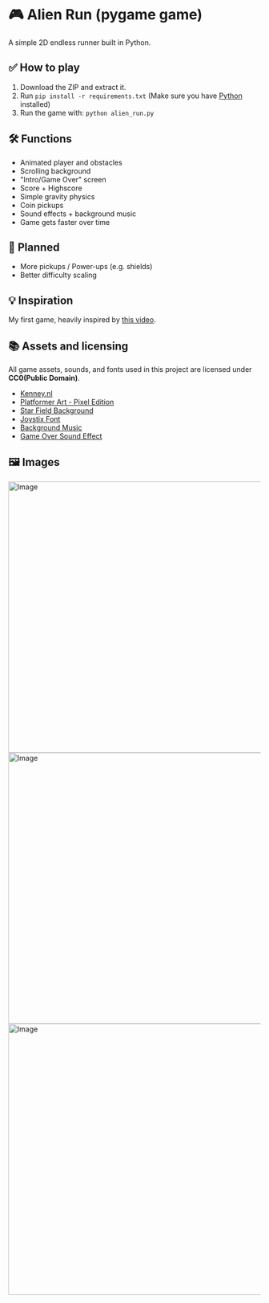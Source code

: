 # 🎮 Alien Run (pygame game)

A simple 2D endless runner built in Python.

## ✅ How to play
1. Download the ZIP and extract it.
2. Run `pip install -r requirements.txt` (Make sure you have [Python](https://www.python.org/) installed)
3. Run the game with: `python alien_run.py`

## 🛠️ Functions

- Animated player and obstacles
- Scrolling background
- "Intro/Game Over" screen
- Score + Highscore
- Simple gravity physics
- Coin pickups
- Sound effects + background music
- Game gets faster over time

## 🚧 Planned

- More pickups / Power-ups (e.g. shields)
- Better difficulty scaling

## 💡 Inspiration

My first game, heavily inspired by [this video](https://www.youtube.com/watch?v=AY9MnQ4x3zk).

## 📚 Assets and licensing

All game assets, sounds, and fonts used in this project are licensed under **CC0(Public Domain)**.

- [Kenney.nl](https://kenney.nl/)
- [Platformer Art - Pixel Edition](https://opengameart.org/content/platformer-art-pixel-edition)
- [Star Field Background](https://opengameart.org/content/star-field)
- [Joystix Font](https://www.1001fonts.com/joystix-font.html)
- [Background Music](https://not-jam.itch.io/not-jam-music-pack)
- [Game Over Sound Effect](https://opengameart.org/content/game-over-soundold-school)

## 🖼️ Images

<img width="950" height="540" alt="Image" src="https://github.com/user-attachments/assets/ec4d6f4d-e600-4daa-b764-8aaf2860aae1" />
<img width="950" height="540" alt="Image" src="https://github.com/user-attachments/assets/551f1485-c7c3-4434-b012-5238e54652df" />
<img width="950" height="540" alt="Image" src="https://github.com/user-attachments/assets/c0352877-de66-4fbc-b226-d0aaed5e802d" />



